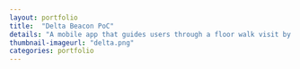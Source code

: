 ```yaml
---
layout: portfolio
title:  "Delta Beacon PoC"
details: "A mobile app that guides users through a floor walk visit by enabling their iPads to show location-based content through the use of beacon technology."
thumbnail-imageurl: "delta.png"
categories: portfolio
---
```

